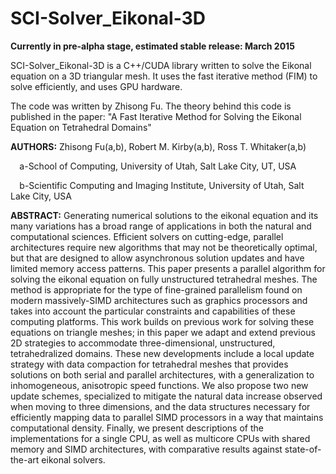 SCI-Solver_Eikonal-3D
=====================

**Currently in pre-alpha stage, estimated stable release: March 2015**

SCI-Solver_Eikonal-3D is a C++/CUDA library written to solve the Eikonal equation on a 3D triangular mesh. It uses the fast iterative method (FIM) to solve efficiently, and uses GPU hardware.

The code was written by Zhisong Fu. The theory behind this code is published in the paper: "A Fast Iterative Method for Solving the Eikonal Equation on Tetrahedral Domains"

**AUTHORS:** Zhisong Fu(a,b), Robert M. Kirby(a,b), Ross T. Whitaker(a,b)

`  `a-School of Computing, University of Utah, Salt Lake City, UT, USA

`  `b-Scientific Computing and Imaging Institute, University of Utah, Salt Lake City, USA

**ABSTRACT:**
Generating numerical solutions to the eikonal equation and its many variations has a broad range of applications in both the natural and computational sciences. Efficient solvers on cutting-edge, parallel architectures require new algorithms that may not be theoretically optimal, but that are designed to allow asynchronous solution updates and have limited memory access patterns. This paper presents a parallel algorithm for solving the eikonal equation on fully unstructured tetrahedral meshes. The method is appropriate for the type of fine-grained parallelism found on modern massively-SIMD architectures such as graphics processors and takes into account the particular constraints and capabilities of these computing platforms. This work builds on previous work for solving these equations on triangle meshes; in this paper we adapt and extend previous 2D strategies to accommodate three-dimensional, unstructured, tetrahedralized domains. These new developments include a local update strategy with data compaction for tetrahedral meshes that provides solutions on both serial and parallel architectures, with a generalization to inhomogeneous, anisotropic speed functions. We also propose two new update schemes, specialized to mitigate the natural data increase observed when moving to three dimensions, and the data structures necessary for efficiently mapping data to parallel SIMD processors in a way that maintains computational density. Finally, we present descriptions of the implementations for a single CPU, as well as multicore CPUs with shared memory and SIMD architectures, with comparative results against state-of-the-art eikonal solvers.
